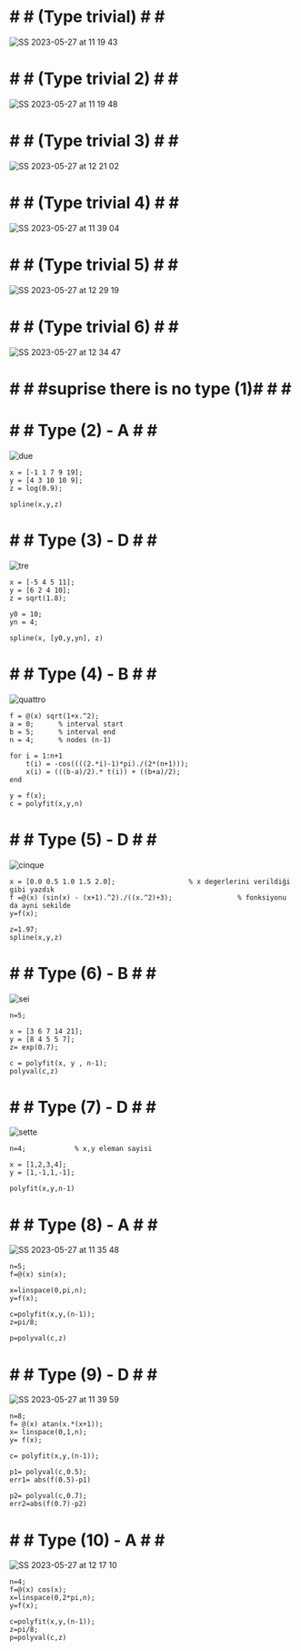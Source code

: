 # # # (Type trivial) # # # 
![SS 2023-05-27 at 11 19 43](https://github.com/space-hippie0/matlab/assets/118982314/64195005-2db0-4b14-b71f-5a61e1c66b3b)

# # # (Type trivial 2) # # # 
![SS 2023-05-27 at 11 19 48](https://github.com/space-hippie0/matlab/assets/118982314/32b913a0-42c0-4b83-9bcb-51c708ea171c)

# # # (Type trivial 3) # # # 
![SS 2023-05-27 at 12 21 02](https://github.com/space-hippie0/matlab/assets/118982314/c2533977-848e-458b-b877-9c25d18b8ce1)

# # # (Type trivial 4) # # #
![SS 2023-05-27 at 11 39 04](https://github.com/space-hippie0/matlab/assets/118982314/dbe9f893-22c5-49ca-bb38-d7691649f360)

# # # (Type trivial 5) # # #
![SS 2023-05-27 at 12 29 19](https://github.com/space-hippie0/matlab/assets/118982314/fbbb5057-88c8-4e29-a29d-92da23bbe611)

# # # (Type trivial 6) # # #
![SS 2023-05-27 at 12 34 47](https://github.com/space-hippie0/matlab/assets/118982314/38e627da-3def-438d-a921-e8e001f32cd8)







# # # #______suprise there is no type (1)______# # # #






# # # Type (2) - A # # #
![due](https://github.com/space-hippie0/matlab/assets/118982314/ab05854f-78ee-4123-a25f-2f0749f1b7a6)
```
x = [-1 1 7 9 19];
y = [4 3 10 10 9];
z = log(0.9);
```
```
spline(x,y,z)
```
# # # Type (3) - D # # #
![tre](https://github.com/space-hippie0/matlab/assets/118982314/71da110a-8d08-4da8-97df-e6924bbe8ce9)
```
x = [-5 4 5 11];
y = [6 2 4 10];
z = sqrt(1.8);
```
```
y0 = 10;
yn = 4;
```
```
spline(x, [y0,y,yn], z)
```

# # # Type (4) - B # # #
![quattro](https://github.com/space-hippie0/matlab/assets/118982314/e540a5ba-08eb-4d54-9b0a-693fe0b6b676)
```
f = @(x) sqrt(1+x.^2);
a = 0;      % interval start
b = 5;      % interval end
n = 4;      % nodes (n-1)
```
```
for i = 1:n+1
    t(i) = -cos((((2.*i)-1)*pi)./(2*(n+1)));
    x(i) = (((b-a)/2).* t(i)) + ((b+a)/2);
end
```
```
y = f(x);
c = polyfit(x,y,n)
```

# # # Type (5) - D # # #
![cinque](https://github.com/space-hippie0/matlab/assets/118982314/9626716f-710f-45b9-bc7e-2dc49bd9d9a9)
```
x = [0.0 0.5 1.0 1.5 2.0]; 					% x degerlerini verildiği gibi yazdık
f =@(x) (sin(x) - (x+1).^2)./((x.^2)+3); 		        % fonksiyonu da ayni sekilde
y=f(x);
```
```
z=1.97;
spline(x,y,z)
```

# # # Type (6) - B # # #
![sei](https://github.com/space-hippie0/matlab/assets/118982314/2e085f1c-2641-41fe-8a42-f36620772132)
```
n=5;
```
```
x = [3 6 7 14 21];
y = [8 4 5 5 7];
z= exp(0.7);
```
```
c = polyfit(x, y , n-1);
polyval(c,z)
```

# # # Type (7) - D # # #
![sette](https://github.com/space-hippie0/matlab/assets/118982314/49169173-3564-43fc-911e-7dad99176801)
```
n=4; 			% x,y eleman sayisi
```
```
x = [1,2,3,4];
y = [1,-1,1,-1];
```
```
polyfit(x,y,n-1)
```

# # # Type (8) - A # # #
![SS 2023-05-27 at 11 35 48](https://github.com/space-hippie0/matlab/assets/118982314/2d5c9fde-99db-4a5b-a2c5-e1528f749907)

```
n=5;
f=@(x) sin(x);
```
```
x=linspace(0,pi,n);
y=f(x);
```
```
c=polyfit(x,y,(n-1));
z=pi/8;
```
```
p=polyval(c,z)
```

# # # Type (9) - D # # #
![SS 2023-05-27 at 11 39 59](https://github.com/space-hippie0/matlab/assets/118982314/e18b6367-f17f-44b7-81ad-65f76a6e1331)
```
n=8;
f= @(x) atan(x.*(x+1));
x= linspace(0,1,n);
y= f(x);
```
```
c= polyfit(x,y,(n-1));
```
```
p1= polyval(c,0.5);
err1= abs(f(0.5)-p1)
```
```
p2= polyval(c,0.7);
err2=abs(f(0.7)-p2)
```

# # # Type (10) - A # # #
![SS 2023-05-27 at 12 17 10](https://github.com/space-hippie0/matlab/assets/118982314/d8a3ffc6-d93b-4d00-b5d6-a5e9cd118680)
```
n=4;
f=@(x) cos(x);
x=linspace(0,2*pi,n);
y=f(x);
```
```
c=polyfit(x,y,(n-1));
z=pi/8;
p=polyval(c,z)
```
